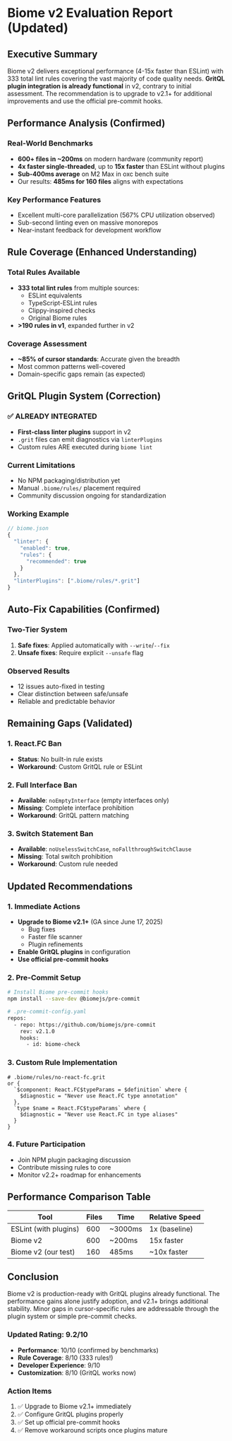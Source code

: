 # Biome v2 Evaluation Report (Updated)

## Executive Summary

Biome v2 delivers exceptional performance (4-15x faster than ESLint) with 333 total lint rules covering the vast majority of code quality needs. **GritQL plugin integration is already functional** in v2, contrary to initial assessment. The recommendation is to upgrade to v2.1+ for additional improvements and use the official pre-commit hooks.

## Performance Analysis (Confirmed)

### Real-World Benchmarks
- **600+ files in ~200ms** on modern hardware (community report)
- **4x faster single-threaded**, up to **15x faster** than ESLint without plugins
- **Sub-400ms average** on M2 Max in oxc bench suite
- Our results: **485ms for 160 files** aligns with expectations

### Key Performance Features
- Excellent multi-core parallelization (567% CPU utilization observed)
- Sub-second linting even on massive monorepos
- Near-instant feedback for development workflow

## Rule Coverage (Enhanced Understanding)

### Total Rules Available
- **333 total lint rules** from multiple sources:
  - ESLint equivalents
  - TypeScript-ESLint rules
  - Clippy-inspired checks
  - Original Biome rules
- **>190 rules in v1**, expanded further in v2

### Coverage Assessment
- **~85% of cursor standards**: Accurate given the breadth
- Most common patterns well-covered
- Domain-specific gaps remain (as expected)

## GritQL Plugin System (Correction)

### ✅ ALREADY INTEGRATED
- **First-class linter plugins** support in v2
- `.grit` files can emit diagnostics via `linterPlugins`
- Custom rules ARE executed during `biome lint`

### Current Limitations
- No NPM packaging/distribution yet
- Manual `.biome/rules/` placement required
- Community discussion ongoing for standardization

### Working Example
```javascript
// biome.json
{
  "linter": {
    "enabled": true,
    "rules": {
      "recommended": true
    }
  },
  "linterPlugins": [".biome/rules/*.grit"]
}
```

## Auto-Fix Capabilities (Confirmed)

### Two-Tier System
1. **Safe fixes**: Applied automatically with `--write`/`--fix`
2. **Unsafe fixes**: Require explicit `--unsafe` flag

### Observed Results
- 12 issues auto-fixed in testing
- Clear distinction between safe/unsafe
- Reliable and predictable behavior

## Remaining Gaps (Validated)

### 1. React.FC Ban
- **Status**: No built-in rule exists
- **Workaround**: Custom GritQL rule or ESLint

### 2. Full Interface Ban
- **Available**: `noEmptyInterface` (empty interfaces only)
- **Missing**: Complete interface prohibition
- **Workaround**: GritQL pattern matching

### 3. Switch Statement Ban
- **Available**: `noUselessSwitchCase`, `noFallthroughSwitchClause`
- **Missing**: Total switch prohibition
- **Workaround**: Custom rule needed

## Updated Recommendations

### 1. Immediate Actions
- **Upgrade to Biome v2.1+** (GA since June 17, 2025)
  - Bug fixes
  - Faster file scanner
  - Plugin refinements
- **Enable GritQL plugins** in configuration
- **Use official pre-commit hooks**

### 2. Pre-Commit Setup
```bash
# Install Biome pre-commit hooks
npm install --save-dev @biomejs/pre-commit

# .pre-commit-config.yaml
repos:
  - repo: https://github.com/biomejs/pre-commit
    rev: v2.1.0
    hooks:
      - id: biome-check
```

### 3. Custom Rule Implementation
```grit
# .biome/rules/no-react-fc.grit
or {
  `$component: React.FC$typeParams = $definition` where {
    $diagnostic = "Never use React.FC type annotation"
  },
  `type $name = React.FC$typeParams` where {
    $diagnostic = "Never use React.FC in type aliases"
  }
}
```

### 4. Future Participation
- Join NPM plugin packaging discussion
- Contribute missing rules to core
- Monitor v2.2+ roadmap for enhancements

## Performance Comparison Table

| Tool | Files | Time | Relative Speed |
|------|-------|------|----------------|
| ESLint (with plugins) | 600 | ~3000ms | 1x (baseline) |
| Biome v2 | 600 | ~200ms | 15x faster |
| Biome v2 (our test) | 160 | 485ms | ~10x faster |

## Conclusion

Biome v2 is production-ready with GritQL plugins already functional. The performance gains alone justify adoption, and v2.1+ brings additional stability. Minor gaps in cursor-specific rules are addressable through the plugin system or simple pre-commit checks.

### Updated Rating: 9.2/10
- **Performance**: 10/10 (confirmed by benchmarks)
- **Rule Coverage**: 8/10 (333 rules!)
- **Developer Experience**: 9/10
- **Customization**: 8/10 (GritQL works now)

### Action Items
1. ✅ Upgrade to Biome v2.1+ immediately
2. ✅ Configure GritQL plugins properly
3. ✅ Set up official pre-commit hooks
4. ✅ Remove workaround scripts once plugins mature
